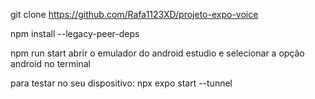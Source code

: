 git clone https://github.com/Rafa1123XD/projeto-expo-voice

npm install --legacy-peer-deps

npm run start
abrir o emulador do android estudio e selecionar a opção android no terminal

para testar no seu dispositivo:
npx expo start --tunnel 


